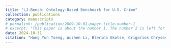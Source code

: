 ```yaml
---
title: "LJ-Bench: Ontology-Based Benchmark for U.S. Crime"
collection: publications
category: manuscripts
# permalink: /publication/2009-10-01-paper-title-number-1
# excerpt: "This paper is about the number 1. The number 2 is left for future work."
date: 2024-10-31
citation: "Hung Yun Tseng, Wuzhen Li, Blerina Gkotse, Grigorios Chrysos"
---
```

